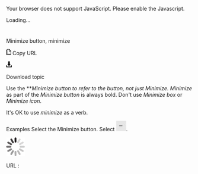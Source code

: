 Your browser does not support JavaScript. Please enable the Javascript.

Loading...

# 

Minimize button, minimize

![Copy URL](minimize-button-minimize_files/Copy.png)
Copy URL

![Download](minimize-button-minimize_files/Download.png)

Download topic

Use the *****Minimize* *button* to refer to the button, not just *Minimize**.* *Minimize* as part of the *Minimize button* is always bold. Don't use *Minimize box* or *Minimize icon*. 

It's OK to use *minimize* as a verb. 

Examples
Select the Minimize button. 
Select ![](minimize-button-minimize_files/1223646377.png).

![In progress](minimize-button-minimize_files/activity-large.gif)

URL :
